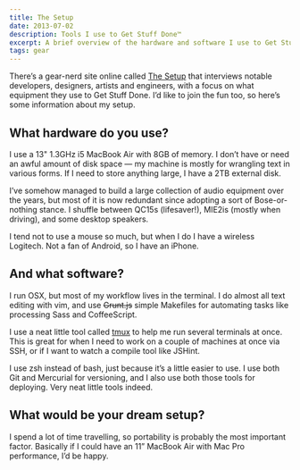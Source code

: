 ```yaml
---
title: The Setup
date: 2013-07-02
description: Tools I use to Get Stuff Done™
excerpt: A brief overview of the hardware and software I use to Get Stuff Done™.
tags: gear
---
```


There’s a gear-nerd site online called [The Setup](http://usesthis.com/) that
interviews notable developers, designers, artists and engineers, with a focus
on what equipment they use to Get Stuff Done. I’d like to join the fun too, so
here’s some information about my setup.

## What hardware do you use?

I use a 13" 1.3GHz i5 MacBook Air with 8GB of memory. I don’t have or need an
awful amount of disk space — my machine is mostly for wrangling text in various
forms. If I need to store anything large, I have a 2TB external disk.

I’ve somehow managed to build a large collection of audio equipment over the
years, but most of it is now redundant since adopting a sort of Bose-or-nothing
stance. I shuffle between QC15s (lifesaver!), MIE2is (mostly when driving), and
some desktop speakers.

I tend not to use a mouse so much, but when I do I have a wireless Logitech.
Not a fan of Android, so I have an iPhone.

## And what software?

I run OSX, but most of my workflow lives in the terminal. I do almost all text
editing with vim, and use ~~Grunt.js~~ simple Makefiles for automating tasks
like processing Sass and CoffeeScript.

I use a neat little tool called [tmux](http://tmux.sourceforge.net/) to help me
run several terminals at once. This is great for when I need to work on a
couple of machines at once via SSH, or if I want to watch a compile tool like
JSHint.

I use zsh instead of bash, just because it’s a little easier to use. I use both
Git and Mercurial for versioning, and I also use both those tools for
deploying. Very neat little tools indeed.

## What would be your dream setup?

I spend a lot of time travelling, so portability is probably the most important
factor. Basically if I could have an 11” MacBook Air with Mac Pro performance,
I’d be happy.
